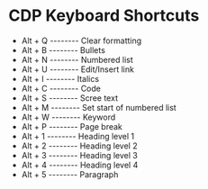 # CDP Keyboard Shortcuts

* Alt + Q	-------- Clear formatting
* Alt + B	-------- Bullets
* Alt + N	-------- Numbered list
* Alt + U	-------- Edit/Insert link
* Alt + I	-------- Italics
* Alt + C	-------- Code
* Alt + S	-------- Scree text
* Alt + M	-------- Set start of numbered list
* Alt + W	-------- Keyword
* Alt + P	-------- Page break
* Alt + 1	-------- Heading level 1
* Alt + 2	-------- Heading level 2
* Alt + 3	-------- Heading level 3
* Alt + 4	-------- Heading level 4
* Alt + 5	-------- Paragraph
